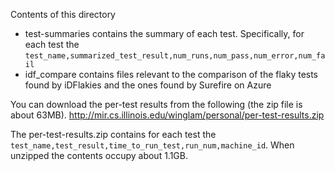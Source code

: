 Contents of this directory
- test-summaries contains the summary of each test. Specifically, for each test the `test_name,summarized_test_result,num_runs,num_pass,num_error,num_fail`
- idf_compare contains files relevant to the comparison of the flaky tests found by iDFlakies and the ones found by Surefire on Azure

You can download the per-test results from the following (the zip file is about 63MB).
http://mir.cs.illinois.edu/winglam/personal/per-test-results.zip

The per-test-results.zip contains for each test the `test_name,test_result,time_to_run_test,run_num,machine_id`. When unzipped the contents occupy about 1.1GB.
